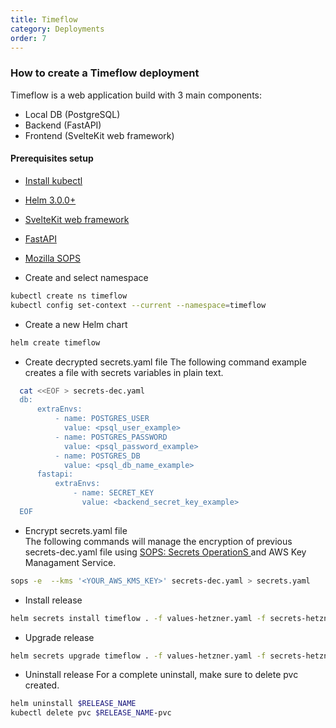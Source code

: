 ```yaml
---
title: Timeflow
category: Deployments
order: 7
---
```


### How to create a Timeflow deployment
Timeflow is a web application build with 3 main components:

* Local DB (PostgreSQL)
* Backend (FastAPI)
* Frontend (SvelteKit web framework)

#### Prerequisites setup
* <a href="https://iandradec.github.io/documentation/index.html" target="_blank"> Install kubectl </a> 
* <a href="https://iandradec.github.io/documentation/index.html" target="_blank"> Helm 3.0.0+ </a> 
* <a href="https://svelte.dev/" target="_blank"> SvelteKit web framework </a>
* <a href="https://fastapi.tiangolo.com/" target="_blank"> FastAPI </a>
* <a href="https://github.com/mozilla/sops" target="_blank"> Mozilla SOPS </a>


* Create and select namespace
```bash
kubectl create ns timeflow  
kubectl config set-context --current --namespace=timeflow
```
* Create a new Helm chart
```bash
helm create timeflow
```
* Create decrypted secrets.yaml file
The following command example creates a file with secrets variables in plain text.
```bash
  cat <<EOF > secrets-dec.yaml
  db:
      extraEnvs:
          - name: POSTGRES_USER
            value: <psql_user_example>
          - name: POSTGRES_PASSWORD
            value: <psql_password_example>
          - name: POSTGRES_DB
            value: <psql_db_name_example>
      fastapi:
          extraEnvs:
              - name: SECRET_KEY
                value: <backend_secret_key_example>
  EOF
```
* Encrypt secrets.yaml file   
The following commands will manage the encryption of previous secrets-dec.yaml file using <a href="https://github.com/mozilla/sops" target="_blank"> SOPS: Secrets OperationS </a> and AWS Key Managament Service.
```bash 
sops -e  --kms '<YOUR_AWS_KMS_KEY>' secrets-dec.yaml > secrets.yaml 
```

* Install release
```bash
helm secrets install timeflow . -f values-hetzner.yaml -f secrets-hetzner.yaml
```

* Upgrade release 
```bash
helm secrets upgrade timeflow . -f values-hetzner.yaml -f secrets-hetzner.yaml 
```
 
* Uninstall release
For a complete uninstall, make sure to delete pvc created.
```bash
helm uninstall $RELEASE_NAME
kubectl delete pvc $RELEASE_NAME-pvc
```

